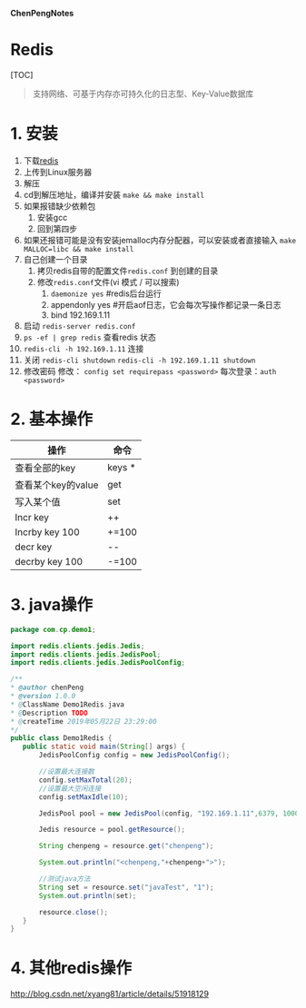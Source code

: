 **ChenPengNotes**

# Redis

[TOC]

>支持网络、可基于内存亦可持久化的日志型、Key-Value数据库

# 1. 安装
1. 下载[redis](https://redis.io/download)
2. 上传到Linux服务器
3. 解压
4. cd到解压地址，编译并安装
    `make && make install`
5. 如果报错缺少依赖包   
    1. 安装gcc
    2. 回到第四步
6. 如果还报错可能是没有安装jemalloc内存分配器，可以安装或者直接输入 `make MALLOC=libc && make install`
7. 自己创建一个目录
    1. 拷贝redis自带的配置文件`redis.conf` 到创建的目录
    2. 修改`redis.conf`文件(vi 模式 / 可以搜索)
        1. `daemonize yes`  #redis后台运行
        2. appendonly yes  #开启aof日志，它会每次写操作都记录一条日志
        3. bind 192.169.1.11
8. 启动 
    `redis-server redis.conf`
9. `ps -ef | grep redis` 查看redis 状态
10. `redis-cli -h 192.169.1.11` 连接
11. 关闭 `redis-cli shutdown`  `redis-cli -h 192.169.1.11 shutdown`
12. 修改密码 
    修改： `config set requirepass <password>`
    每次登录：`auth <password>`

# 2. 基本操作
操作|命令
---|---
查看全部的key|keys *
查看某个key的value|get <key>
写入某个值|set <key>
Incr key  |  ++
Incrby key 100 |   +=100
decr key   |   --
decrby key 100  |  -=100

 # 3. java操作
 ```java
 package com.cp.demo1;

import redis.clients.jedis.Jedis;
import redis.clients.jedis.JedisPool;
import redis.clients.jedis.JedisPoolConfig;

/**
 * @author chenPeng
 * @version 1.0.0
 * @ClassName Demo1Redis.java
 * @Description TODO
 * @createTime 2019年05月22日 23:29:00
 */
public class Demo1Redis {
    public static void main(String[] args) {
        JedisPoolConfig config = new JedisPoolConfig();

        //设置最大连接数
        config.setMaxTotal(20);
        //设置最大空闲连接
        config.setMaxIdle(10);

        JedisPool pool = new JedisPool(config, "192.169.1.11",6379, 10000, "root");

        Jedis resource = pool.getResource();

        String chenpeng = resource.get("chenpeng");

        System.out.println("<chenpeng,"+chenpeng+">");

        //测试java方法
        String set = resource.set("javaTest", "1");
        System.out.println(set);

        resource.close();
    }
}
 ```
 
 
 
 # 4. 其他redis操作
 http://blog.csdn.net/xyang81/article/details/51918129
